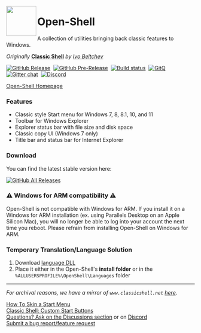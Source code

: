 <a href="#"><img src=/Src/Setup/OpenShell.ico width="80" align="left"/></a>


# Open-Shell

A collection of utilities bringing back classic features to Windows.

*Originally* **[Classic Shell](http://www.classicshell.net)** *by [Ivo Beltchev](https://sourceforge.net/u/ibeltchev/profile/)*

[![GitHub Release](https://img.shields.io/github/release/Open-Shell/Open-Shell-Menu.svg?style=flat-square)](https://github.com/Open-Shell/Open-Shell-Menu/releases/latest)&nbsp;&nbsp;[![GitHub Pre-Release](https://img.shields.io/github/release/Open-Shell/Open-Shell-Menu/all.svg?style=flat-square)](https://github.com/Open-Shell/Open-Shell-Menu/releases)&nbsp;&nbsp;[![Build status](https://img.shields.io/appveyor/build/passionate-coder/Open-Shell-Menu?logo=appveyor&style=flat-square)](https://ci.appveyor.com/project/passionate-coder/open-shell-menu/branch/master)&nbsp;&nbsp;[![GitQ](https://img.shields.io/badge/gitq-discussions-1577fa?style=flat-square)](https://gitq.com/passionate-coder/Classic-Start)&nbsp;&nbsp;[![Gitter chat](https://img.shields.io/gitter/room/badges/shields.svg?color=lightseagreen&logo=gitter&style=flat-square)](https://gitter.im/open-shell/Lobby)&nbsp;&nbsp;[![Discord](https://img.shields.io/discord/757701054782636082?color=mediumslateblue&label=Discord&logo=discord&logoColor=white&style=flat-square)](https://discord.gg/7H6arr5)

[Open-Shell Homepage](https://open-shell.github.io/Open-Shell-Menu)  

### Features
- Classic style Start menu for Windows 7, 8, 8.1, 10, and 11
- Toolbar for Windows Explorer
- Explorer status bar with file size and disk space
- Classic copy UI (Windows 7 only)
- Title bar and status bar for Internet Explorer

### Download
You can find the latest stable version here:

[![GitHub All Releases](https://img.shields.io/github/downloads/Open-Shell/Open-Shell-Menu/total?style=for-the-badge&color=4bc2ee&logo=github)](https://github.com/Open-Shell/Open-Shell-Menu/releases/latest)

### ⚠️ Windows for ARM compatibility ⚠️
Open-Shell is not compatible with Windows for ARM. If you install it on a Windows for ARM installation (ex. using Parallels Desktop on an Apple Silicon Mac), you will no longer be able to log into your account the next time you reboot. Please refrain from installing Open-Shell on Windows for ARM.

### Temporary Translation/Language Solution
1. Download [language DLL](https://coddec.github.io/Classic-Shell/www.classicshell.net/translations/index.html)  
2. Place it either in the Open-Shell's __install folder__ or in the `%ALLUSERSPROFILE%\OpenShell\Languages` folder

----

*For archival reasons, we have a mirror of `www.classicshell.net` [here](https://coddec.github.io/Classic-Shell/www.classicshell.net/).*

[How To Skin a Start Menu](https://coddec.github.io/Classic-Shell/www.classicshell.net/tutorials/skintutorial.html)  
[Classic Shell: Custom Start Buttons](https://coddec.github.io/Classic-Shell/www.classicshell.net/tutorials/buttontutorial.html)  
[Questions? Ask on the Discussions section](https://github.com/Open-Shell/Open-Shell-Menu/discussions) or on [Discord](https://discord.gg/7H6arr5)  
[Submit a bug report/feature request](https://github.com/Open-Shell/Open-Shell-Menu/issues)

